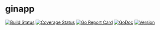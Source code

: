 # ginapp

[![Build Status](https://github.com/le-yams/ginapp/workflows/Build/badge.svg?branch=main)](https://github.com/le-yams/ginapp/actions?query=workflow%3ABuild)
[![Coverage Status](https://coveralls.io/repos/github/le-yams/ginapp/badge.svg?branch=main)](https://coveralls.io/github/le-yams/ginapp?branch=v1)
[![Go Report Card](https://goreportcard.com/badge/github.com/le-yams/ginapp)](https://goreportcard.com/report/github.com/le-yams/ginapp)
[![GoDoc](https://godoc.org/github.com/le-yams/ginapp?status.svg)](https://godoc.org/github.com/le-yams/ginapp)
[![Version](https://img.shields.io/github/tag/le-yams/ginapp.svg)](https://github.com/le-yams/ginapp/releases)

